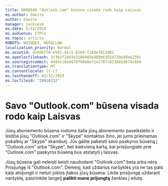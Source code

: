 ```yaml
---
title: 8000049 "Outlook.com" būsena visada rodo kaip Laisvas
ms.author: daeite
author: daeite
manager: jackiesm
ms.date: 5/31/2018
ms.audience: ITPro
ms.topic: article
ROBOTS: NOINDEX, NOFOLLOW
localization_priority: Normal
ms.assetid: dcddbff8-6501-45c2-8169-f18de7613d81
ms.openlocfilehash: 3c361f2d43e3286405e408b63554720e89a6239c
ms.sourcegitcommit: dd43cc0a9470f98b8ef2a3787c823801d674c666
ms.translationtype: MT
ms.contentlocale: lt-LT
ms.lasthandoff: 02/12/2019
ms.locfileid: "29928232"
---
```

# <a name="my-outlookcom-status-always-shows-as-available"></a>Savo "Outlook.com" būsena visada rodo kaip Laisvas

Jūsų abonemento būsena rodoma šalia jūsų abonemento paveikslėlio ir leidžia jūsų "Outlook.com" ir "Skype" kontaktus žino, jei jums prieinamas pokalbių ar "Skype" skambutį. Jūs galite pakeisti savo paskyros būseną į "Outlook.com" arba "Skype", bet kiekvieną kartą, kai prisijungiate prie "Outlook.com" paskyros būseną bus atstatyti į laisvas.
  
Jūsų būsena gali neleisti keisti naudodami "Outlook.com" beta arba nėra Prisijungę iš "Outlook.com". Dėmesį, kad uždarius naršyklės yra ne tas pats kaip atsijungti ir neturi jokios įtakos jūsų būsena. Likite prisijungę uždarant naršyklę, pasirinkite langelį **palikti mane prijungtą** ženklas į eilutę. 
  

